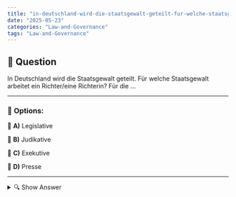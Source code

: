 ```yaml
---
title: "in-deutschland-wird-die-staatsgewalt-geteilt-fur-welche-staatsgewalt-arbeitet-ein-richtereine-richte"
date: "2025-05-23"
categories: "Law-and-Governance"
tags: "Law-and-Governance"
---
```


## 📌 **Question**

In Deutschland wird die Staatsgewalt geteilt. Für welche Staatsgewalt arbeitet ein Richter/eine Richterin? Für die …



---

### 📝 **Options:**

🔘 **A)** Legislative

🔘 **B)** Judikative

🔘 **C)** Exekutive

🔘 **D)** Presse

---

<details>
  <summary>🔍 Show Answer</summary>

  <p>
💡  <b>Correct Answer:</b>  b
  </p>
  <p>
    📖<b>Explanation:</b>
    In Deutschland ist die Staatsgewalt gemäß dem Prinzip der Gewaltenteilung in drei Bereiche unterteilt: die Legislative, die Exekutive und die Judikative. Jeder dieser Bereiche hat spezifische Aufgaben und Verantwortlichkeiten. Die Legislative beschäftigt sich mit der Gesetzgebung, während die Exekutive für die Umsetzung und Verwaltung der Gesetze zuständig ist. Die Judikative hingegen umfasst die Gerichtsbarkeit und ist verantwortlich für die Rechtsprechung und die unabhängige Urteilsfindung. Richter und Richterinnen arbeiten daher für die Judikative, die den rechtlichen Rahmen innerhalb der Gesellschaft sicherstellt und individuelle Rechtsstreitigkeiten klärt.
  </p>
</details>
